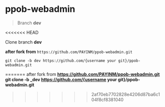 # ppob-webadmin

> Branch **dev**

<<<<<<< HEAD
  

Clone branch **dev**

  

**after fork from** `https://github.com/PAYINM/ppob-webadmin.git`

    git clone -b dev https://github.com/{username your git}/ppob-webadmin.git
=======
 after fork from **https://github.com/PAYINM/ppob-webadmin.git**
 **git clone -b _dev https://github.com/{username your git}/ppob-webadmin.git**
>>>>>>> 2af70eb7702828e4206d87ba6c104f8cf8381040
